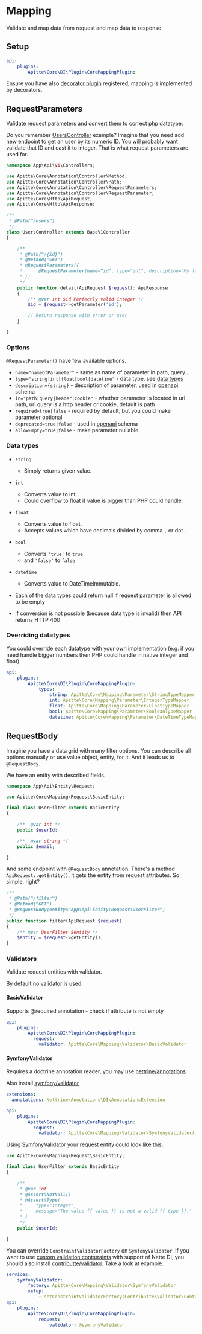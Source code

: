 # Mapping

Validate and map data from request and map data to response

## Setup

```yaml
api:
    plugins:
        Apitte\Core\DI\Plugin\CoreMappingPlugin:
```

Ensure you have also [decorator plugin](decorators.md#setup) registered, mapping is implemented by decorators.

## RequestParameters

Validate request parameters and convert them to correct php datatype.

Do you remember [UsersController](endpoints.md#controllers) example?
Imagine that you need add new endpoint to get an user by its numeric ID.
You will probably want validate that ID and cast it to integer.
That is what request parameters are used for.

```php
namespace App\Api\V1\Controllers;

use Apitte\Core\Annotation\Controller\Method;
use Apitte\Core\Annotation\Controller\Path;
use Apitte\Core\Annotation\Controller\RequestParameters;
use Apitte\Core\Annotation\Controller\RequestParameter;
use Apitte\Core\Http\ApiRequest;
use Apitte\Core\Http\ApiResponse;

/**
 * @Path("/users")
 */
class UsersController extends BaseV1Controller
{

    /**
     * @Path("/{id}")
     * @Method("GET")
     * @RequestParameters({
     *      @RequestParameter(name="id", type="int", description="My favourite user ID")
     * })
     */
    public function detail(ApiRequest $request): ApiResponse
    {
        /** @var int $id Perfectly valid integer */
        $id = $request->getParameter('id');

        // Return response with error or user
    }

}
```

### Options

`@RequestParameter()` have few available options.

- `name="nameOfParameter"` - same as name of parameter in path, query...
- `type="string|int|float|bool|datetime"` - data type, see [data types](#data-types)
- `description={string}` - description of parameter, used in [openapi](schema.md#openapi) schema
- `in="path|query|header|cookie"` - whether parameter is located in url path, url query is a http header or cookie, default is path
- `required=true|false` - required by default, but you could make parameter optional
- `deprecated=true|false` - used in [openapi](schema.md#openapi) schema
- `allowEmpty=true|false` - make parameter nullable

### Data types

- `string`
    - Simply returns given value.
- `int`
    - Converts value to int.
    - Could overflow to float if value is bigger than PHP could handle.
- `float`
    - Converts value to float.
    - Accepts values which have decimals divided by comma `,` or dot `.`
- `bool`
    - Converts `'true'` to `true`
    - and `'false'` to `false`
- `datetime`
    - Converts value to DateTimeImmutable.

- Each of the data types could return null if request parameter is allowed to be empty
- If conversion is not possible (because data type is invalid) then API returns HTTP 400

### Overriding datatypes

You could override each datatype with your own implementation
(e.g. if you need handle bigger numbers then PHP could handle in native integer and float)

```yaml
api:
    plugins:
        Apitte\Core\DI\Plugin\CoreMappingPlugin:
            types:
                string: Apitte\Core\Mapping\Parameter\StringTypeMapper
                int: Apitte\Core\Mapping\Parameter\IntegerTypeMapper
                float: Apitte\Core\Mapping\Parameter\FloatTypeMapper
                bool: Apitte\Core\Mapping\Parameter\BooleanTypeMapper
                datetime: Apitte\Core\Mapping\Parameter\DateTimeTypeMapper
```

## RequestBody

Imagine you have a data grid with many filter options. You can describe all options manually or
use value object, entity, for it. And it leads us to `@RequestBody`.

We have an entity with described fields.

```php
namespace App\Api\Entity\Request;

use Apitte\Core\Mapping\Request\BasicEntity;

final class UserFilter extends BasicEntity
{

    /**  @var int */
    public $userId;

    /**  @var string */
    public $email;

}
```

And some endpoint with `@RequestBody` annotation. There's a method `ApiRequest::getEntity()`, it gets
the entity from request attributes. So simple, right?

```php
/**
 * @Path("/filter")
 * @Method("GET")
 * @RequestBody(entity="App\Api\Entity\Request\UserFilter")
 */
public function filter(ApiRequest $request)
{
    /** @var UserFilter $entity */
    $entity = $request->getEntity();
}
```

### Validators

Validate request entities with validator.

By default no validator is used.

#### BasicValidator

Supports @required annotation - check if attribute is not empty

```yaml
api:
    plugins:
        Apitte\Core\DI\Plugin\CoreMappingPlugin:
          request:
            validator: Apitte\Core\Mapping\Validator\BasicValidator
```

#### SymfonyValidator

Requires a doctrine annotation reader, you may use [nettrine/annotations](https://github.com/contributte/doctrine-annotations)

Also install [symfony/validator](https://symfony.com/doc/master/validation.html)

```yaml
extensions:
  annotations: Nettrine\Annotations\DI\AnnotationsExtension

api:
    plugins:
        Apitte\Core\DI\Plugin\CoreMappingPlugin:
          request:
            validator: Apitte\Core\Mapping\Validator\SymfonyValidator()
```

Using SymfonyValidator your request entity could look like this:

```php
use Apitte\Core\Mapping\Request\BasicEntity;

final class UserFilter extends BasicEntity
{

    /**
     * @var int
     * @Assert\NotNull()
     * @Assert\Type(
     *     type="integer",
     *     message="The value {{ value }} is not a valid {{ type }}."
     * )
     */
    public $userId;

}
```

You can override `ConstraintValidatorFactory` on `SymfonyValidator`. If you want to use [custom validation contstraints](https://symfony.com/doc/current/validation/custom_constraint.html) with support of Nette DI,
you should also install [contributte/validator](https://github.com/contributte/validator). Take a look at example.

```yaml
services:
    symfonyValidator:
        factory: Apitte\Core\Mapping\Validator\SymfonyValidator
        setup:
            - setConstraintValidatorFactory(Contributte\Validator\ContainerConstraintValidatorFactory())
api:
    plugins:
        Apitte\Core\DI\Plugin\CoreMappingPlugin:
            request:
                validator: @symfonyValidator
```
